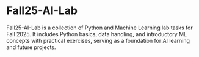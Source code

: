 # Fall25-AI-Lab
Fall25-AI-Lab is a collection of Python and Machine Learning lab tasks for Fall 2025. It includes Python basics, data handling, and introductory ML concepts with practical exercises, serving as a foundation for AI learning and future projects.

